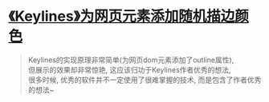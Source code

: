 # [《Keylines》为网页元素添加随机描边颜色 ](https://www.v2fy.com/p/055_keylines/)

> Keylines的实现原理非常简单(为网页dom元素添加了outline属性),     
> 但展示的效果却非常惊艳, 这应该归功于Keylines作者优秀的想法,     
> 很多时候, 优秀的软件并不一定使用了很难掌握的技术, 而是包含了作者优秀的想法~    

